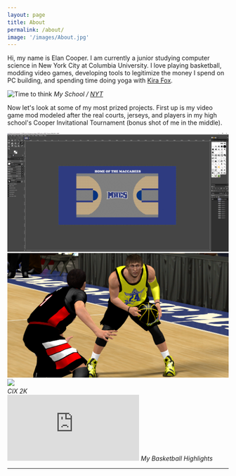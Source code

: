 ```yaml
---
layout: page
title: About
permalink: /about/
image: '/images/About.jpg'
---
```


Hi, my name is Elan Cooper. I am currently a junior studying computer science in New York City at Columbia University. I love playing basketball, modding video games, developing tools to legitimize the money I spend on PC building, and spending time doing yoga with [Kira Fox](https://www.instagram.com/trendyandbendy/).

![Time to think]({{site.baseurl}}/images/Columbia_University.jpg)
*My School / [NYT](https://www.nytimes.com/2020/03/08/nyregion/columbia-classes-canceled-coronavirus.html)*

Now let's look at some of my most prized projects. First up is my video game mod modeled after the real courts, jerseys, and players in my high school's Cooper Invitational Tournament (bonus shot of me in the middle).

<div class="gallery-box">
  <div class="gallery">
    <img src="/images/court_in_2k.png">
    <img src="/images/me_in_2k.png">
    <img src="/images/yu_in_2k.png">
  </div>
  <em>CIX 2K</em>
</div>

<div class="video">
    <iframe src="https://www.youtube.com/embed/LUFwDQQUyC8" frameborder="0" allowfullscreen></iframe>
    <em>
      My Basketball Highlights
    </em>
</div>


<hr>